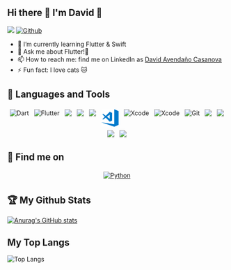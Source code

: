 ## Hi there 👋 I'm David 🤠
![](https://visitor-badge.laobi.icu/badge?page_id=davidac2007.davidac2007) [![Github](https://img.shields.io/github/followers/davidac2007?label=Followers&logo=Github)](https://github.com/davidac2007)


- 🌱 I’m currently learning Flutter & Swift
- 💬 Ask me about Flutter!💙
- 📫 How to reach me: find me on LinkedIn as [David Avendaño Casanova
](https://www.linkedin.com/in/david-avenda%C3%B1o-casanova/)
- ⚡ Fun fact: I love cats 🐱

## 🧰 Languages and Tools
<p align="center">
<img src="https://pbs.twimg.com/profile_images/993555605078994945/Yr-pWI4G.jpg" alt="Dart" height="40" style="vertical-align:top; margin:4px">
<img src="https://miro.medium.com/max/1000/1*ilC2Aqp5sZd1wi0CopD1Hw.png" alt="Flutter" height="40" style="vertical-align:top; margin:4px">
<img src="https://upload.wikimedia.org/wikipedia/commons/thumb/1/18/ISO_C%2B%2B_Logo.svg/1200px-ISO_C%2B%2B_Logo.svg.png" height="40" style="vertical-align:top; margin:4px">
<img src="https://blog.desafiolatam.com/wp-content/uploads/2018/05/swift-logo.png" height="40" style="vertical-align:top; margin:4px">
<img src="https://upload.wikimedia.org/wikipedia/commons/1/19/C_Logo.png" height="40" style="vertical-align:top; margin:4px">
<img src="https://raw.githubusercontent.com/github/explore/80688e429a7d4ef2fca1e82350fe8e3517d3494d/topics/visual-studio-code/visual-studio-code.png" alt="VS Code" height="40" style="vertical-align:top; margin:4px">
<img src="https://developer.apple.com/design/human-interface-guidelines/macos/images/app-icon-realistic-materials_2x.png" alt="Xcode" height="40" style="vertical-align:top; margin:4px">
<img src="https://2.bp.blogspot.com/-tzm1twY_ENM/XlCRuI0ZkRI/AAAAAAAAOso/BmNOUANXWxwc5vwslNw3WpjrDlgs9PuwQCLcBGAsYHQ/s1600/pasted%2Bimage%2B0.png" alt="Xcode" height="40" style="vertical-align:top; margin:4px">
<img src="https://jartigag.xyz/assets/images/posts/git.png" alt="Git" height="40" style="vertical-align:top; margin:4px">
<img src="https://github.githubassets.com/images/modules/logos_page/GitHub-Mark.png" height="40" style="vertical-align:top; margin:4px">
<img src="https://w7.pngwing.com/pngs/704/597/png-transparent-computer-icons-command-line-interface-linux-system-console-command-line-icon-miscellaneous-text-rectangle-thumbnail.png" height="40" style="vertical-align:top; margin:4px">
<img src="https://cdn.pixabay.com/photo/2018/05/08/21/29/windows-3384024_960_720.png" height="40" style="vertical-align:top; margin:4px">
<img src="https://encrypted-tbn0.gstatic.com/images?q=tbn:ANd9GcQ6wxqfCtjc5eOKPN8hfbQmdVuA7mB8phMAmA&usqp=CAU" height="40" style="vertical-align:top; margin:4px">

## :email: Find me on
<!--
[<img align="left" alt="DavidAC | LinkedIn" width="40px" src="https://cdn.jsdelivr.net/npm/simple-icons@v3/icons/linkedin.svg" />][linkedin]
-->
<p align="center">
<a href="https://www.linkedin.com/in/david-avenda%C3%B1o-casanova/" target="_blank" rel="noopener noreferrer"> <img src="https://cdn.jsdelivr.net/npm/simple-icons@v3/icons/linkedin.svg" alt="Python" height="40" style="vertical-align:top; margin:4px"></a>

## :trophy: My Github Stats

[![Anurag's GitHub stats](https://github-readme-stats.vercel.app/api?username=davidac2007&theme=gotham&show_icons=true)](https://github.com/anuraghazra/github-readme-stats)
  
## My Top Langs
  
![Top Langs](https://github-readme-stats.vercel.app/api/top-langs/?username=davidac2007&theme=tokyonight&layout=compact)

</p>
